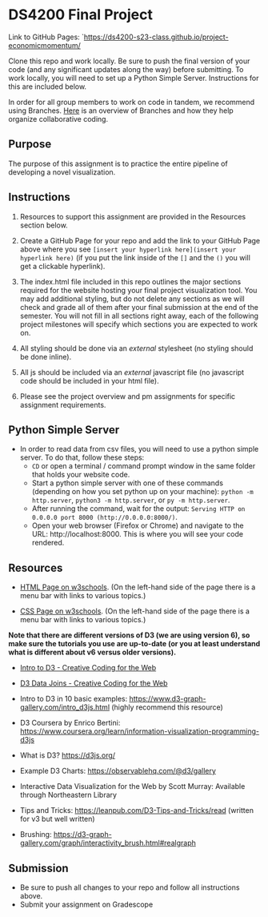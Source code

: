 # DS4200 Final Project

Link to GitHub Pages: `https://ds4200-s23-class.github.io/project-economicmomentum/

Clone this repo and work locally. Be sure to push the final version of your code (and any significant updates along the way) before submitting. To work locally, you will need to set up a Python Simple Server. Instructions for this are included below.  

In order for all group members to work on code in tandem, we recommend using Branches. [Here](https://thenewstack.io/dont-mess-with-the-master-working-with-branches-in-git-and-github/) is an overview of Branches and how they help organize collaborative coding.   

## Purpose

The purpose of this assignment is to practice the entire pipeline of developing a novel visualization.   

## Instructions

1. Resources to support this assignment are provided in the Resources section below.  

1. Create a GitHub Page for your repo and add the link to your GitHub Page above where you see `[insert your hyperlink here](insert your hyperlink here)` (if you put the link inside of the `[]` and the `()` you will get a clickable hyperlink). 

1. The index.html file included in this repo outlines the major sections required for the website hosting your final project visualization tool. You may add additional styling, but do not delete any sections as we will check and grade all of them after your final submission at the end of the semester. You will not fill in all sections right away, each of the following project milestones will specify which sections you are expected to work on. 

1. All styling should be done via an *external* stylesheet (no styling should be done inline). 

1. All js should be included via an *external* javascript file (no javascript code should be included in your html file).   

1. Please see the project overview and pm assignments for specific assignment requirements. 

## Python Simple Server

- In order to read data from csv files, you will need to use a python simple server. To do that, follow these steps:
  - `CD` or open a terminal / command prompt window in the same folder that holds your website code.
  - Start a python simple server with one of these commands (depending on how you set python up on your machine): `python -m http.server`, `python3 -m http.server`, or `py -m http.server`. 
  - After running the command, wait for the output: `Serving HTTP on 0.0.0.0 port 8000 (http://0.0.0.0:8000/)`.
  - Open your web browser (Firefox or Chrome) and navigate to the URL: http://localhost:8000. This is where you will see your code rendered. 

## Resources 

* [HTML Page on w3schools](https://www.w3schools.com/html/default.asp). (On the left-hand side of the page there is a menu bar with links to various topics.) 

* [CSS Page on w3schools](https://www.w3schools.com/css/default.asp). (On the left-hand side of the page there is a menu bar with links to various topics.) 

**Note that there are different versions of D3 (we are using version 6), so make sure the tutorials you use are up-to-date (or you at least understand what is different about v6 versus older versions).**

* [Intro to D3 - Creative Coding for the Web](https://www.fluidencodings.com/teaching-materials/cc-for-the-web/v1/page.php?pid=svg)

* [D3 Data Joins - Creative Coding for the Web](https://www.fluidencodings.com/teaching-materials/cc-for-the-web/v1/page.php?pid=data-joins) 

* Intro to D3 in 10 basic examples: https://www.d3-graph-gallery.com/intro_d3js.html (highly recommend this resource)

* D3 Coursera by Enrico Bertini: https://www.coursera.org/learn/information-visualization-programming-d3js

* What is D3? https://d3js.org/

* Example D3 Charts: https://observablehq.com/@d3/gallery

* Interactive Data Visualization for the Web by Scott Murray: Available through Northeastern Library

* Tips and Tricks: https://leanpub.com/D3-Tips-and-Tricks/read (written for v3 but well written)

* Brushing: https://d3-graph-gallery.com/graph/interactivity_brush.html#realgraph 

## Submission

* Be sure to push all changes to your repo and follow all instructions above. 
* Submit your assignment on Gradescope  
